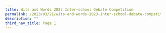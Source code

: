 ```yaml
---
title: Wits and Words 2023 Inter–school Debate Competition
permalink: /2023/03/21/wits-and-words-2023-inter-school-debate-competition/
description: ""
third_nav_title: Page 1
---
```

